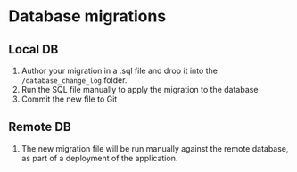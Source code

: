 
# Database migrations

## Local DB

1. Author your migration in a .sql file and drop it into the `/database_change_log` folder.
2. Run the SQL file manually to apply the migration to the database
3. Commit the new file to Git

## Remote DB
1. The new migration file will be run manually against the remote database, as part of a deployment of the application.
